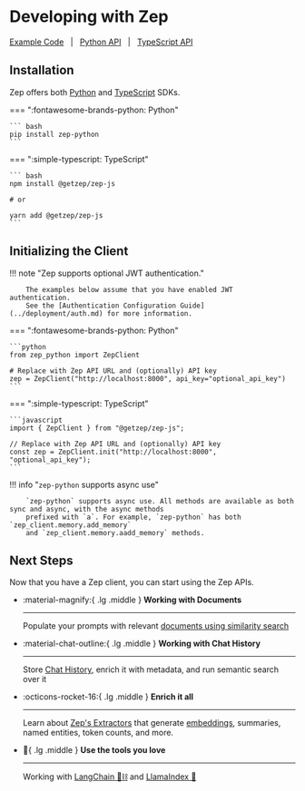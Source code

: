 # Developing with Zep

[Example Code](examples.md) &nbsp; | &nbsp; [Python API](https://getzep.github.io/zep-python/) &nbsp; | &nbsp; [TypeScript API](https://getzep.github.io/zep-js/)

## Installation

Zep offers both [Python](https://github.com/getzep/zep-python) and [TypeScript](https://github.com/getzep/zep-js) SDKs.

=== ":fontawesome-brands-python: Python"

    ``` bash
    pip install zep-python
    ```

=== ":simple-typescript: TypeScript"

    ``` bash
    npm install @getzep/zep-js

    # or

    yarn add @getzep/zep-js
    ```

## Initializing the Client

!!! note "Zep supports optional JWT authentication."

        The examples below assume that you have enabled JWT authentication.
        See the [Authentication Configuration Guide](../deployment/auth.md) for more information.

=== ":fontawesome-brands-python: Python"

    ```python
    from zep_python import ZepClient

    # Replace with Zep API URL and (optionally) API key
    zep = ZepClient("http://localhost:8000", api_key="optional_api_key")
    ```

=== ":simple-typescript: TypeScript"

    ```javascript
    import { ZepClient } from "@getzep/zep-js";

    // Replace with Zep API URL and (optionally) API key
    const zep = ZepClient.init("http://localhost:8000", "optional_api_key");
    ```

!!! info "`zep-python` supports async use"

        `zep-python` supports async use. All methods are available as both sync and async, with the async methods
        prefixed with `a`. For example, `zep-python` has both `zep_client.memory.add_memory` 
        and `zep_client.memory.aadd_memory` methods.


## Next Steps

Now that you have a Zep client, you can start using the Zep APIs.

<div class="grid cards" markdown>

-   :material-magnify:{ .lg .middle } __Working with Documents__

    ---

    Populate your prompts with relevant [documents using similarity search](documents.md)


-   :material-chat-outline:{ .lg .middle } __Working with Chat History__

    ---

    Store [Chat History](chat_history/index.md), enrich it with metadata, and run semantic search over it

-   :octicons-rocket-16:{ .lg .middle } __Enrich it all__

    ---

    Learn about [Zep's Extractors](extractors.md) that generate [embeddings](../deployment/embeddings.md), summaries, named entities, token counts, and more.


-   :black_heart:{ .lg .middle } __Use the tools you love__

    ---

    Working with [LangChain 🦜⛓️](langchain.md) and [LlamaIndex 🦙](llamaindex.md)

</div>